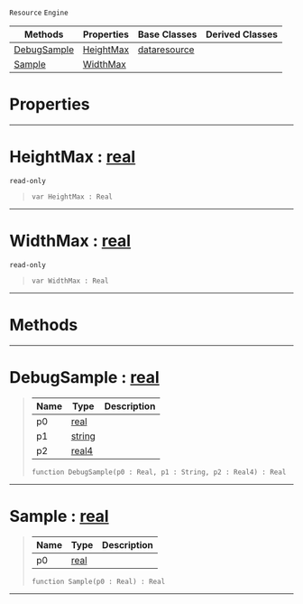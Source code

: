  `Resource` `Engine`



|Methods|Properties|Base Classes|Derived Classes|
|---|---|---|---|
|[ DebugSample](https://github.com/PlasmaEngine/PlasmaDocs/blob/master/code_reference/class_reference/samplecurve.markdown#debugsample-plasma-engine)|[ HeightMax](https://github.com/PlasmaEngine/PlasmaDocs/blob/master/code_reference/class_reference/samplecurve.markdown#heightmax-plasma-engine-do)|[dataresource](https://github.com/PlasmaEngine/PlasmaDocs/blob/master/code_reference/class_reference/dataresource.markdown)| |
|[ Sample](https://github.com/PlasmaEngine/PlasmaDocs/blob/master/code_reference/class_reference/samplecurve.markdown#sample-plasma-engine-docum)|[ WidthMax](https://github.com/PlasmaEngine/PlasmaDocs/blob/master/code_reference/class_reference/samplecurve.markdown#widthmax-plasma-engine-doc)| | |


 #  Properties


---  
 #  HeightMax : [real](https://github.com/PlasmaEngine/PlasmaDocs/blob/master/code_reference/lightning_base_types/real.markdown)

 `read-only`

> 
> ``` lang=cpp, name=Lightning
> var HeightMax : Real


---  
 #  WidthMax : [real](https://github.com/PlasmaEngine/PlasmaDocs/blob/master/code_reference/lightning_base_types/real.markdown)

 `read-only`

> 
> ``` lang=cpp, name=Lightning
> var WidthMax : Real


---  
 #  Methods


---  
 #  DebugSample : [real](https://github.com/PlasmaEngine/PlasmaDocs/blob/master/code_reference/lightning_base_types/real.markdown)

> 
> |Name|Type|Description|
> |---|---|---|
> |p0|[real](https://github.com/PlasmaEngine/PlasmaDocs/blob/master/code_reference/lightning_base_types/real.markdown)| |
> |p1|[string](https://github.com/PlasmaEngine/PlasmaDocs/blob/master/code_reference/lightning_base_types/string.markdown)| |
> |p2|[real4](https://github.com/PlasmaEngine/PlasmaDocs/blob/master/code_reference/lightning_base_types/real4.markdown)| |
> ``` lang=cpp, name=Lightning
> function DebugSample(p0 : Real, p1 : String, p2 : Real4) : Real
> ``` 


---  
 #  Sample : [real](https://github.com/PlasmaEngine/PlasmaDocs/blob/master/code_reference/lightning_base_types/real.markdown)

> 
> |Name|Type|Description|
> |---|---|---|
> |p0|[real](https://github.com/PlasmaEngine/PlasmaDocs/blob/master/code_reference/lightning_base_types/real.markdown)| |
> ``` lang=cpp, name=Lightning
> function Sample(p0 : Real) : Real
> ``` 


---  
 

 